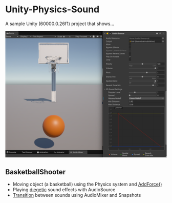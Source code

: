 # Unity-Physics-Sound

A sample Unity (60000.0.26f1) project that shows...



<img src="_Screenshots/basketball.png" width="600px">

## BasketballShooter

- Moving object (a basketball) using the Physics system and [AddForce()](https://docs.unity3d.com/6000.0/Documentation/ScriptReference/Rigidbody.AddForce.html)
- Playing [diegetic](https://www.youtube.com/watch?v=2vlwm4VyyTc) sound effects with AudioSource
- [Transition](https://www.youtube.com/watch?v=2nYyws0qJOM) between sounds using AudioMixer and Snapshots
